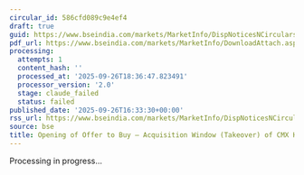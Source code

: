 ```yaml
---
circular_id: 586cfd089c9e4ef4
draft: true
guid: https://www.bseindia.com/markets/MarketInfo/DispNoticesNCirculars.aspx?Noticeid={8456479B-E57B-427D-B453-20995324281C}&noticeno=20250926-76&dt=09/26/2025&icount=76&totcount=76&flag=0
pdf_url: https://www.bseindia.com/markets/MarketInfo/DownloadAttach.aspx?id=20250926-76&attachedId=21a6739f-3615-4214-a52b-3a24faff389b
processing:
  attempts: 1
  content_hash: ''
  processed_at: '2025-09-26T18:36:47.823491'
  processor_version: '2.0'
  stage: claude_failed
  status: failed
published_date: '2025-09-26T16:33:30+00:00'
rss_url: https://www.bseindia.com/markets/MarketInfo/DispNoticesNCirculars.aspx?Noticeid={8456479B-E57B-427D-B453-20995324281C}&noticeno=20250926-76&dt=09/26/2025&icount=76&totcount=76&flag=0
source: bse
title: Opening of Offer to Buy – Acquisition Window (Takeover) of CMX HOLDINGS LIMITED
---
```


Processing in progress...